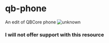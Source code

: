 # qb-phone
An edit of QBCore phone
![unknown](https://user-images.githubusercontent.com/43810248/195829723-bb726f3f-783e-4f67-87aa-1a76d7317fe6.png)


### I will not offer support with this resource
